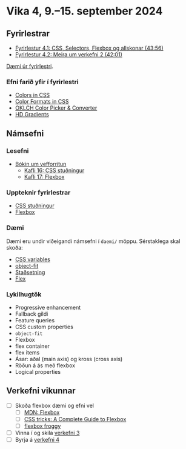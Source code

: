# Vika 4, 9.–15. september 2024

## Fyrirlestrar

- [Fyrirlestur 4.1: CSS, Selectors, Flexbox og allskonar (43:56)](https://youtu.be/phCb3aUVSuI)
- [Fyrirlestur 4.2: Meira um verkefni 2 (42:01)](https://youtu.be/zlNg9ZTq1wI)

[Dæmi úr fyrirlestri](https://github.com/vefforritun/vef1-2024-fyrirlestra-daemi/tree/main/f04).

### Efni farið yfir í fyrirlestri

- [Colors in CSS](https://ishadeed.com/article/css-color/)
- [Color Formats in CSS](https://www.joshwcomeau.com/css/color-formats/)
- [OKLCH Color Picker & Converter](https://oklch.com/)
- [HD Gradients](https://gradient.style)

## Námsefni

### Lesefni

- [Bókin um vefforritun](https://bok.vefforritun.is/)
  - [Kafli 16: CSS stuðningur](https://bok.vefforritun.is/16.css-studningur.html)
  - [Kafli 17: Flexbox](https://bok.vefforritun.is/17.css-flexbox.html)

### Uppteknir fyrirlestrar

- [CSS stuðningur](../namsefni/13.css-studningur/)
- [Flexbox](../namsefni/14.css-flexbox/)

### Dæmi

Dæmi eru undir viðeigandi námsefni í `daemi/` möppu. Sérstaklega skal skoða:

- [CSS variables](../namsefni/13.css-studningur/daemi/01.variables.html)
- [object-fit](../namsefni/13.css-studningur/daemi/05.object-fit.html)
- [Staðsetning](../namsefni/14.css-flexbox/daemi/03.position.html)
- [Flex](../namsefni/14.css-flexbox/daemi/06.flex.html)

### Lykilhugtök

- Progressive enhancement
- Fallback gildi
- Feature queries
- CSS custom properties
- `object-fit`
- Flexbox
- flex container
- flex items
- Ásar: aðal (main axis) og kross (cross axis)
- Röðun á ás með flexbox
- Logical properties

## Verkefni vikunnar

- [ ] Skoða flexbox dæmi og efni vel
  - [ ] [MDN: Flexbox](https://developer.mozilla.org/en-US/docs/Learn/CSS/CSS_layout/Flexbox)
  - [ ] [CSS tricks: A Complete Guide to Flexbox](https://css-tricks.com/snippets/css/a-guide-to-flexbox/)
  - [ ] [flexbox froggy](https://flexboxfroggy.com/)
- [ ] Vinna í og skila [verkefni 3](https://github.com/vefforritun/vef1-2024-v3)
- [ ] Byrja á [verkefni 4](https://github.com/vefforritun/vef1-2024-v4)
